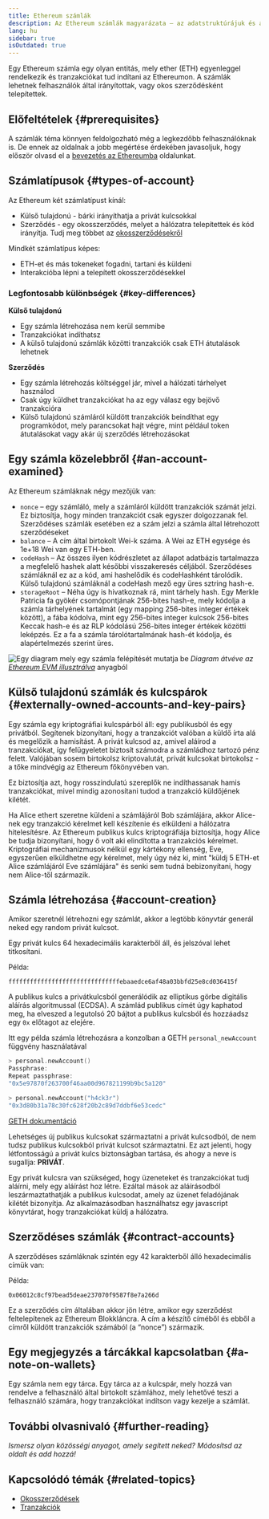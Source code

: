 ```yaml
---
title: Ethereum számlák
description: Az Ethereum számlák magyarázata – az adatstruktúrájuk és a kapcsolatuk a kulcspár kriptográfiával.
lang: hu
sidebar: true
isOutdated: true
---
```


Egy Ethereum számla egy olyan entitás, mely ether (ETH) egyenleggel rendelkezik és tranzakciókat tud indítani az Ethereumon. A számlák lehetnek felhasználók által irányítottak, vagy okos szerződésként telepítettek.

## Előfeltételek {#prerequisites}

A számlák téma könnyen feldolgozható még a legkezdőbb felhasználóknak is. De ennek az oldalnak a jobb megértése érdekében javasoljuk, hogy először olvasd el a [bevezetés az Ethereumba](/developers/docs/intro-to-ethereum/) oldalunkat.

## Számlatípusok {#types-of-account}

Az Ethereum két számlatípust kínál:

- Külső tulajdonú - bárki irányíthatja a privát kulcsokkal
- Szerződés - egy okosszerződés, melyet a hálózatra telepítettek és kód irányítja. Tudj meg többet az [okosszerződésekről](/developers/docs/smart-contracts/)

Mindkét számlatípus képes:

- ETH-et és más tokeneket fogadni, tartani és küldeni
- Interakcióba lépni a telepített okosszerződésekkel

### Legfontosabb különbségek {#key-differences}

**Külső tulajdonú**

- Egy számla létrehozása nem kerül semmibe
- Tranzakciókat indíthatsz
- A külső tulajdonú számlák közötti tranzakciók csak ETH átutalások lehetnek

**Szerződés**

- Egy számla létrehozás költséggel jár, mivel a hálózati tárhelyet használod
- Csak úgy küldhet tranzakciókat ha az egy válasz egy bejövő tranzakcióra
- Külső tulajdonú számláról küldött tranzakciók beindíthat egy programkódot, mely parancsokat hajt végre, mint például token átutalásokat vagy akár új szerződés létrehozásokat

## Egy számla közelebbről {#an-account-examined}

Az Ethereum számláknak négy mezőjük van:

- `nonce` – egy számláló, mely a számláról küldött tranzakciók számát jelzi. Ez biztosítja, hogy minden tranzakciót csak egyszer dolgozzanak fel. Szerződéses számlák esetében ez a szám jelzi a számla által létrehozott szerződéseket
- `balance` – A cím által birtokolt Wei-k száma. A Wei az ETH egysége és 1e+18 Wei van egy ETH-ben.
- `codeHash` – Az összes ilyen kódrészletet az állapot adatbázis tartalmazza a megfelelő hashek alatt későbbi visszakeresés céljából. Szerződéses számláknál ez az a kód, ami hashelődik és codeHashként tárolódik. Külső tulajdonú számláknál a codeHash mező egy üres sztring hash-e.
- `storageRoot` – Néha úgy is hivatkoznak rá, mint tárhely hash. Egy Merkle Patricia fa gyökér csomópontjának 256-bites hash-e, mely kódolja a számla tárhelyének tartalmát (egy mapping 256-bites integer értékek között), a fába kódolva, mint egy 256-bites integer kulcsok 256-bites Keccak hash-e és az RLP kódolású 256-bites integer értékek közötti leképzés. Ez a fa a számla tárolótartalmának hash-ét kódolja, és alapértelmezés szerint üres.

![Egy diagram mely egy számla felépítését mutatja be](./accounts.png) _Diagram átvéve az [Ethereum EVM illusztrálva](https://takenobu-hs.github.io/downloads/ethereum_evm_illustrated.pdf)_ anyagból

## Külső tulajdonú számlák és kulcspárok {#externally-owned-accounts-and-key-pairs}

Egy számla egy kriptográfiai kulcspárból áll: egy publikusból és egy privátból. Segítenek bizonyítani, hogy a tranzakciót valóban a küldő írta alá és megelőzik a hamisítást. A privát kulcsod az, amivel aláírod a tranzakciókat, így felügyeletet biztosít számodra a számládhoz tartozó pénz felett. Valójában sosem birtokolsz kriptovalutát, privát kulcsokat birtokolsz - a tőke mindvégig az Ethereum főkönyvében van.

Ez biztosítja azt, hogy rosszindulatú szereplők ne indíthassanak hamis tranzakciókat, mivel mindig azonosítani tudod a tranzakció küldőjének kilétét.

Ha Alice ethert szeretne küldeni a számlájáról Bob számlájára, akkor Alice-nek egy tranzakció kérelmet kell készítenie és elküldeni a hálózatra hitelesítésre. Az Ethereum publikus kulcs kriptográfiája biztosítja, hogy Alice be tudja bizonyítani, hogy ő volt aki elindította a tranzakciós kérelmet. Kriptográfiai mechanizmusok nélkül egy kártékony ellenség, Eve, egyszerűen elküldhetne egy kérelmet, mely úgy néz ki, mint "küldj 5 ETH-et Alice számlájáról Eve számlájára" és senki sem tudná bebizonyítani, hogy nem Alice-től származik.

## Számla létrehozása {#account-creation}

Amikor szeretnél létrehozni egy számlát, akkor a legtöbb könyvtár generál neked egy random privát kulcsot.

Egy privát kulcs 64 hexadecimális karakterből áll, és jelszóval lehet titkosítani.

Példa:

`fffffffffffffffffffffffffffffffebaaedce6af48a03bbfd25e8cd036415f`

A publikus kulcs a privátkulcsból generálódik az elliptikus görbe digitális aláírás algoritmussal (ECDSA). A számlád publikus címét úgy kaphatod meg, ha elveszed a legutolsó 20 bájtot a publikus kulcsból és hozzáadsz egy `0x` előtagot az elejére.

Itt egy példa számla létrehozásra a konzolban a GETH `personal_newAccount` függvény használatával

```go
> personal.newAccount()
Passphrase:
Repeat passphrase:
"0x5e97870f263700f46aa00d967821199b9bc5a120"

> personal.newAccount("h4ck3r")
"0x3d80b31a78c30fc628f20b2c89d7ddbf6e53cedc"
```

[GETH dokumentáció](https://geth.ethereum.org/docs)

Lehetséges új publikus kulcsokat származtatni a privát kulcsodból, de nem tudsz publikus kulcsokból privát kulcsot származtatni. Ez azt jelenti, hogy létfontosságú a privát kulcs biztonságban tartása, és ahogy a neve is sugallja: **PRIVÁT**.

Egy privát kulcsra van szükséged, hogy üzeneteket és tranzakciókat tudj aláírni, mely egy aláírást hoz létre. Ezáltal mások az aláírásodból leszármaztathatják a publikus kulcsodat, amely az üzenet feladójának kilétét bizonyítja. Az alkalmazásodban használhatsz egy javascript könyvtárat, hogy tranzakciókat küldj a hálózatra.

## Szerződéses számlák {#contract-accounts}

A szerződéses számláknak szintén egy 42 karakterből álló hexadecimális címük van:

Példa:

`0x06012c8cf97bead5deae237070f9587f8e7a266d`

Ez a szerződés cím általában akkor jön létre, amikor egy szerződést feltelepítenek az Ethereum Blokkláncra. A cím a készítő címéből és ebből a címről küldött tranzakciók számából (a “nonce”) származik.

## Egy megjegyzés a tárcákkal kapcsolatban {#a-note-on-wallets}

Egy számla nem egy tárca. Egy tárca az a kulcspár, mely hozzá van rendelve a felhasználó által birtokolt számlához, mely lehetővé teszi a felhasználó számára, hogy tranzakciókat indítson vagy kezelje a számlát.

## További olvasnivaló {#further-reading}

_Ismersz olyan közösségi anyagot, amely segített neked? Módosítsd az oldalt és add hozzá!_

## Kapcsolódó témák {#related-topics}

- [Okosszerződések](/developers/docs/smart-contracts/)
- [Tranzakciók](/developers/docs/transactions/)
